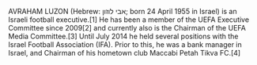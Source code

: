 AVRAHAM LUZON (Hebrew: אבי לוזון; born 24 April 1955 in Israel) is an Israeli football executive.[1] He has been a member of the UEFA Executive Committee since 2009[2] and currently also is the Chairman of the UEFA Media Committee.[3] Until July 2014 he held several positions with the Israel Football Association (IFA). Prior to this, he was a bank manager in Israel, and Chairman of his hometown club Maccabi Petah Tikva FC.[4]
